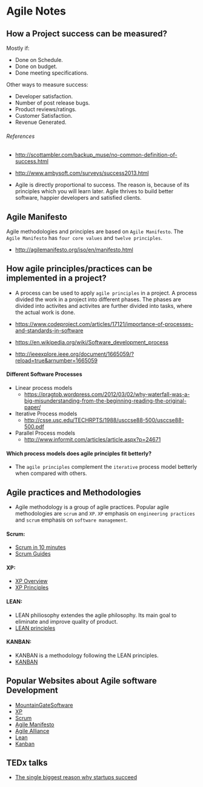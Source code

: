 # Agile Notes

## How a Project success can be measured?

Mostly if:

* Done on Schedule.
* Done on budget.
* Done meeting specifications.

Other ways to measure success:

* Developer satisfaction.
* Number of post release bugs.
* Product reviews/ratings.
* Customer Satisfaction.
* Revenue Generated.

###### References
* http://scottambler.com/backup_muse/no-common-definition-of-success.html
* http://www.ambysoft.com/surveys/success2013.html

* Agile is directly proportional to success. The reason is, because of its principles which you will learn later. Agile thrives to build better software, happier developers and satisfied clients.

## Agile Manifesto

Agile methodologies and principles are based on `Agile Manifesto`. The `Agile Manifesto` has `four core values` and `twelve principles`.

* http://agilemanifesto.org/iso/en/manifesto.html

## How agile principles/practices can be implemented in a project?

* A process can be used to apply `agile principles` in a project. A process divided the work in a project into different phases. The phases are divided into activites and activites are further divided into tasks, where the actual work is done.

* https://www.codeproject.com/articles/17121/importance-of-processes-and-standards-in-software
* https://en.wikipedia.org/wiki/Software_development_process
* http://ieeexplore.ieee.org/document/1665059/?reload=true&arnumber=1665059

#### Different Software Processes

* Linear process models
    * https://pragtob.wordpress.com/2012/03/02/why-waterfall-was-a-big-misunderstanding-from-the-beginning-reading-the-original-paper/
* Iterative Process models
    * http://csse.usc.edu/TECHRPTS/1988/usccse88-500/usccse88-500.pdf
* Parallel Process models
    * http://www.informit.com/articles/article.aspx?p=24671

#### Which process models does agile principles fit betterly?

* The `agile principles` complement the `iterative` process model betterly when compared with others.

## Agile practices and Methodologies

* Agile methodology is a group of agile practices. Popular agile methodologies are `scrum` and `XP`. `XP` emphasis on `engineering practices` and `scrum` emphasis on `software management`.

#### Scrum:

* [Scrum in 10 minutes](https://www.youtube.com/watch?v=XU0llRltyFM)
* [Scrum Guides](http://www.scrumguides.org/)

#### XP:

* [XP Overview](http://www.extremeprogramming.org/)
* [XP Principles](http://www.extremeprogramming.org/rules.html)

#### LEAN:

* LEAN philiosophy extendes the agile philosophy. Its main goal to eliminate and improve quality of product.
* [LEAN principles](http://www.poppendieck.com/)

#### KANBAN:

* KANBAN is a methodology following the LEAN principles.
* [KANBAN](https://www.atlassian.com/agile/kanban)

## Popular Websites about Agile software Development

* [MountainGateSoftware](https://www.mountaingoatsoftware.com/books)
* [XP](http://www.extremeprogramming.org/)
* [Scrum](http://www.scrumguides.org/)
* [Agile Manifesto](http://agilemanifesto.org/iso/en/manifesto.html)
* [Agile Alliance](https://www.agilealliance.org/)
* [Lean](http://www.poppendieck.com/)
* [Kanban](http://kanbanblog.com/explained/)

## TEDx talks

* [The single biggest reason why startups succeed](https://www.ted.com/talks/bill_gross_the_single_biggest_reason_why_startups_succeed)
